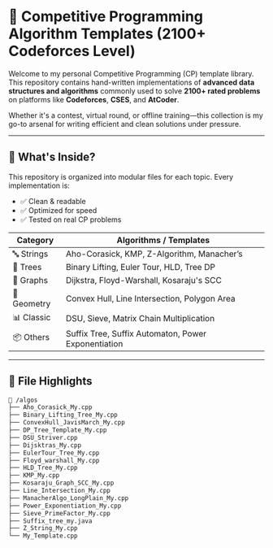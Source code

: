 # 🚀 Competitive Programming Algorithm Templates (2100+ Codeforces Level)

Welcome to my personal Competitive Programming (CP) template library. This repository contains hand-written implementations of **advanced data structures and algorithms** commonly used to solve **2100+ rated problems** on platforms like **Codeforces**, **CSES**, and **AtCoder**.

Whether it's a contest, virtual round, or offline training—this collection is my go-to arsenal for writing efficient and clean solutions under pressure.

---

## 🧠 What's Inside?

This repository is organized into modular files for each topic. Every implementation is:

- ✅ Clean & readable
- ✅ Optimized for speed
- ✅ Tested on real CP problems

| Category | Algorithms / Templates |
|---------|-------------------------|
| 🔤 Strings | Aho-Corasick, KMP, Z-Algorithm, Manacher’s |
| 🌲 Trees | Binary Lifting, Euler Tour, HLD, Tree DP |
| 🧭 Graphs | Dijkstra, Floyd-Warshall, Kosaraju's SCC |
| 📐 Geometry | Convex Hull, Line Intersection, Polygon Area |
| 📊 Classic | DSU, Sieve, Matrix Chain Multiplication |
| 📦 Others | Suffix Tree, Suffix Automaton, Power Exponentiation |

---

## 📁 File Highlights

```bash
📂 /algos
├── Aho_Corasick_My.cpp
├── Binary_Lifting_Tree_My.cpp
├── ConvexHull_JavisMarch_My.cpp
├── DP_Tree_Template_My.cpp
├── DSU_Striver.cpp
├── Dijsktras_My.cpp
├── EulerTour_Tree_My.cpp
├── Floyd_warshall_My.cpp
├── HLD_Tree_My.cpp
├── KMP_My.cpp
├── Kosaraju_Graph_SCC_My.cpp
├── Line_Intersection_My.cpp
├── ManacherAlgo_LongPlain_My.cpp
├── Power_Exponentiation_My.cpp
├── Sieve_PrimeFactor_My.cpp
├── Suffix_tree_my.java
├── Z_String_My.cpp
└── My_Template.cpp
